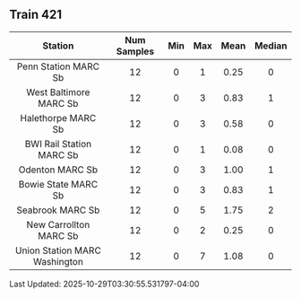## Train 421

| Station | Num Samples | Min | Max | Mean | Median |
| :-----: | :---------: | :-: | :-: | :--: | :----: |
| Penn Station MARC Sb | 12 | 0 | 1 | 0.25 | 0 |
| West Baltimore MARC Sb | 12 | 0 | 3 | 0.83 | 1 |
| Halethorpe MARC Sb | 12 | 0 | 3 | 0.58 | 0 |
| BWI Rail Station MARC Sb | 12 | 0 | 1 | 0.08 | 0 |
| Odenton MARC Sb | 12 | 0 | 3 | 1.00 | 1 |
| Bowie State MARC Sb | 12 | 0 | 3 | 0.83 | 1 |
| Seabrook MARC Sb | 12 | 0 | 5 | 1.75 | 2 |
| New Carrollton MARC Sb | 12 | 0 | 2 | 0.25 | 0 |
| Union Station MARC Washington | 12 | 0 | 7 | 1.08 | 0 |


Last Updated: 2025-10-29T03:30:55.531797-04:00